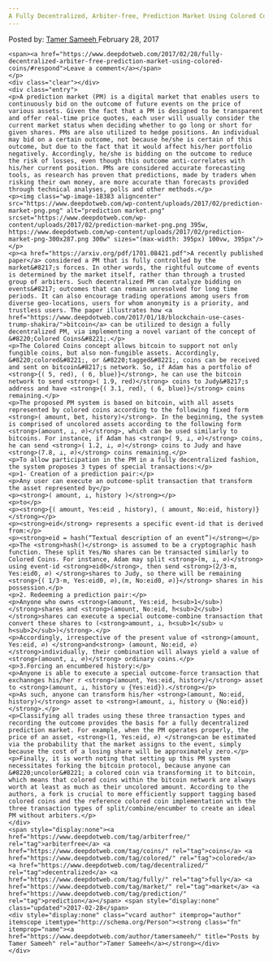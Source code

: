 ```yaml
---
A Fully Decentralized, Arbiter-free, Prediction Market Using Colored Coins
---
```

<article class="post-listing post-18376 post type-post status-publish format-standard has-post-thumbnail hentry category-deepdot-news tag-arbiterfree tag-coins tag-colored tag-decentralized tag-fully tag-market tag-prediction">
    <div class="post-inner">
        <span>Posted by: <a href="https://www.deepdotweb.com/author/tamersameeh/" title="">Tamer Sameeh </a></span>
    <span>February 28, 2017</span>
    
    <span><a href="https://www.deepdotweb.com/2017/02/28/fully-decentralized-arbiter-free-prediction-market-using-colored-coins/#respond">Leave a comment</a></span>
    </p>
    <div class="clear"></div>
    <div class="entry">
    <p>A prediction market (PM) is a digital market that enables users to continuously bid on the outcome of future events on the price of various assets. Given the fact that a PM is designed to be transparent and offer real-time price quotes, each user will usually consider the current market status when deciding whether to go long or short for given shares. PMs are also utilized to hedge positions. An individual may bid on a certain outcome, not because he/she is certain of this outcome, but due to the fact that it would affect his/her portfolio negatively. Accordingly, he/she is bidding on the outcome to reduce the risk of losses, even though this outcome anti-correlates with his/her current position. PMs are considered accurate forecasting tools, as research has proven that predictions, made by traders when risking their own money, are more accurate than forecasts provided through technical analyses, polls and other methods.</p>
    <p><img class="wp-image-18383 aligncenter" src="https://www.deepdotweb.com/wp-content/uploads/2017/02/prediction-market-png.png" alt="prediction market.png" srcset="https://www.deepdotweb.com/wp-content/uploads/2017/02/prediction-market-png.png 395w, https://www.deepdotweb.com/wp-content/uploads/2017/02/prediction-market-png-300x287.png 300w" sizes="(max-width: 395px) 100vw, 395px"/></p>
    <p><a href="https://arxiv.org/pdf/1701.08421.pdf">A recently published paper</a> considered a PM that is fully controlled by the market&#8217;s forces. In other words, the rightful outcome of events is determined by the market itself, rather than through a trusted group of arbiters. Such decentralized PM can catalyze bidding on events&#8217; outcomes that can remain unresolved for long time periods. It can also encourage trading operations among users from diverse geo-locations, users for whom anonymity is a priority, and trustless users. The paper illustrates how <a href="https://www.deepdotweb.com/2017/01/18/blockchain-use-cases-trump-shakira/">bitcoin</a> can be utilized to design a fully decentralized PM, via implementing a novel variant of the concept of &#8220;Colored Coins&#8221;.</p>
    <p>The Colored Coins concept allows bitcoin to support not only fungible coins, but also non-fungible assets. Accordingly, &#8220;colored&#8221;, or &#8220;tagged&#8221;, coins can be received and sent on bitcoin&#8217;s network. So, if Adam has a portfolio of <strong>{( 5, red), ( 6, blue)}</strong>, he can use the bitcoin network to send <strong>( 1.9, red)</strong> coins to Judy&#8217;s address and have <strong>{( 3.1, red), ( 6, blue)}</strong> coins remaining.</p>
    <p>The proposed PM system is based on bitcoin, with all assets represented by colored coins according to the following fixed form <strong>( amount, bet, history)</strong>. In the beginning, the system is comprised of uncolored assets according to the following form <strong>(amount, ⊥, ∅)</strong>, which can be used similarly to bitcoins. For instance, if Adam has <strong>( 9, ⊥, ∅)</strong> coins, he can send <strong>( 1.2, ⊥, ∅)</strong> coins to Judy and have <strong>(7.8, ⊥, ∅)</strong> coins remaining.</p>
    <p>To allow participation in the PM in a fully decentralized fashion, the system proposes 3 types of special transactions:</p>
    <p>1- Creation of a prediction pair:</p>
    <p>Any user can execute an outcome-split transaction that transform the asset represented by</p>
    <p><strong>( amount, ⊥, history )</strong></p>
    <p>to</p>
    <p><strong>{( amount, Yes:eid , history), ( amount, No:eid, history)}</strong></p>
    <p><strong>eid</strong> represents a specific event-id that is derived from:</p>
    <p><strong>eid = hash(“Textual description of an event”)</strong></p>
    <p>The <strong>hash()</strong> is assumed to be a cryptographic hash function. These split Yes/No shares can be transacted similarly to Colored Coins. For instance, Adam may split <strong>(m, ⊥, ∅)</strong> using event-id <strong>eid0</strong>, then send <strong>(2/3·m, Yes:eid0, ∅) </strong>shares to Judy, so there will be remaining <strong>{( 1/3·m, Yes:eid0, ∅),(m, No:eid0, ∅)}</strong> shares in his possession.</p>
    <p>2. Redeeming a prediction pair:</p>
    <p>Anyone who owns <strong>(amount, Yes:eid, h<sub>1</sub>) </strong>shares and <strong>(amount, No:eid, h<sub>2</sub>) </strong>shares can execute a special outcome-combine transaction that convert these shares to (<strong>amount, ⊥, h<sub>1</sub> ∪ h<sub>2</sub>)</strong>.</p>
    <p>Accordingly, irrespective of the present value of <strong>(amount, Yes:eid, ∅) </strong>and<strong> (amount, No:eid, ∅) </strong>individually, their combination will always yield a value of <strong>(amount, ⊥, ∅)</strong> ordinary coins.</p>
    <p>3.Forcing an encumbered history:</p>
    <p>Anyone is able to execute a special outcome-force transaction that exchannges his/her r <strong>(amount, Yes:eid, history)</strong> asset to <strong>(amount, ⊥, history ∪ {Yes:eid}).</strong></p>
    <p>As such, anyone can transform his/her <strong>(amount, No:eid, history)</strong> asset to <strong>(amount, ⊥, history ∪ {No:eid})</strong>.</p>
    <p>Classifying all trades using these three transaction types and recording the outcome provides the basis for a fully decentralized prediction market. For example, when the PM operates properly, the price of an asset, <strong>(1, Yes:eid, ∅) </strong>can be estimated via the probability that the market assigns to the event, simply because the cost of a losing share will be approximately zero.</p>
    <p>Finally, it is worth noting that setting up this PM system necessitates forking the bitcoin protocol, because anyone can &#8220;uncolor&#8221; a colored coin via transforming it to bitcoin, which means that colored coins within the bitcoin network are always worth at least as much as their uncolored amount. According to the authors, a fork is crucial to more efficiently support tagging based colored coins and the reference colored coin implementation with the three transaction types of split/combine/encumber to create an ideal PM without arbiters.</p>
    </div>
    <span style="display:none"><a href="https://www.deepdotweb.com/tag/arbiterfree/" rel="tag">arbiterfree</a> <a href="https://www.deepdotweb.com/tag/coins/" rel="tag">coins</a> <a href="https://www.deepdotweb.com/tag/colored/" rel="tag">colored</a> <a href="https://www.deepdotweb.com/tag/decentralized/" rel="tag">decentralized</a> <a href="https://www.deepdotweb.com/tag/fully/" rel="tag">fully</a> <a href="https://www.deepdotweb.com/tag/market/" rel="tag">market</a> <a href="https://www.deepdotweb.com/tag/prediction/" rel="tag">prediction</a></span> <span style="display:none" class="updated">2017-02-28</span>
    <div style="display:none" class="vcard author" itemprop="author" itemscope itemtype="http://schema.org/Person"><strong class="fn" itemprop="name"><a href="https://www.deepdotweb.com/author/tamersameeh/" title="Posts by Tamer Sameeh" rel="author">Tamer Sameeh</a></strong></div>
    </div>
</article>

